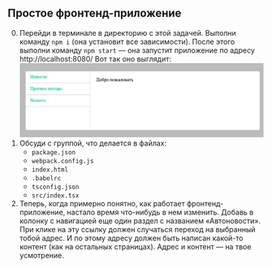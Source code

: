 ## Простое фронтенд-приложение

0. Перейди в терминале в директорию с этой задачей. Выполни команду `npm i` (она установит все зависимости). После этого выполни команду `npm start` — она запустит приложение по адресу http://localhost:8080/ Вот так оно выглядит:
![front](../assets/front.png)
1. Обсуди с группой, что делается в файлах:
    - `package.json`
    - `webpack.config.js`
    - `index.html`
    - `.babelrc`
    - `tsconfig.json`
    - `src/index.tsx`
2. Теперь, когда примерно понятно, как работает фронтенд-приложение, настало время что-нибудь в нем изменить. Добавь в колонку с навигацией еще один раздел с названием «Автоновости». При клике на эту ссылку должен случаться переход на выбранный тобой адрес. И по этому адресу должен быть написан какой-то контент (как на остальных страницах). Адрес и контент — на твое усмотрение.

